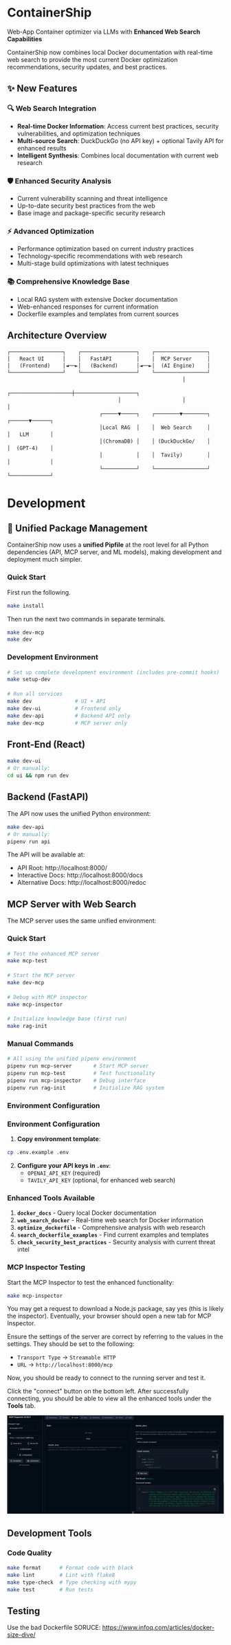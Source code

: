 # ContainerShip
Web-App Container optimizer via LLMs with **Enhanced Web Search Capabilities**

ContainerShip now combines local Docker documentation with real-time web search to provide the most current Docker optimization recommendations, security updates, and best practices.

## ✨ New Features

### 🔍 Web Search Integration
- **Real-time Docker Information**: Access current best practices, security vulnerabilities, and optimization techniques
- **Multi-source Search**: DuckDuckGo (no API key) + optional Tavily API for enhanced results
- **Intelligent Synthesis**: Combines local documentation with current web research

### 🛡️ Enhanced Security Analysis
- Current vulnerability scanning and threat intelligence
- Up-to-date security best practices from the web
- Base image and package-specific security research

### ⚡ Advanced Optimization
- Performance optimization based on current industry practices
- Technology-specific recommendations with web research
- Multi-stage build optimizations with latest techniques

### 📚 Comprehensive Knowledge Base
- Local RAG system with extensive Docker documentation
- Web-enhanced responses for current information
- Dockerfile examples and templates from current sources

## Architecture Overview

```
┌─────────────────┐    ┌──────────────────┐    ┌─────────────────┐
│   React UI      │    │   FastAPI        │    │  MCP Server     │
│   (Frontend)    │◄──►│   (Backend)      │◄──►│  (AI Engine)    │
└─────────────────┘    └──────────────────┘    └─────────────────┘
                                                         │
                                    ┌────────────────────┼────────────────────┐
                                    │                    │                    │
                              ┌─────▼─────┐    ┌────────▼────────┐    ┌──────▼──────┐
                              │Local RAG  │    │  Web Search     │    │   LLM       │
                              │(ChromaDB) │    │ (DuckDuckGo/    │    │  (GPT-4)    │
                              │           │    │  Tavily)        │    │             │
                              └───────────┘    └─────────────────┘    └─────────────┘
```

# Development

## 🔧 Unified Package Management
ContainerShip now uses a **unified Pipfile** at the root level for all Python dependencies (API, MCP server, and ML models), making development and deployment much simpler.

### Quick Start
First run the following.
```bash
make install
```

Then run the next two commands in separate terminals.

```bash
make dev-mcp
make dev
```

### Development Environment
```bash
# Set up complete development environment (includes pre-commit hooks)
make setup-dev

# Run all services
make dev              # UI + API
make dev-ui           # Frontend only  
make dev-api          # Backend API only
make dev-mcp          # MCP server only
```

## Front-End (React)
```bash
make dev-ui
# Or manually:
cd ui && npm run dev
```

## Backend (FastAPI)
The API now uses the unified Python environment:
```bash
make dev-api
# Or manually:
pipenv run api
```

The API will be available at:
- API Root: http://localhost:8000/
- Interactive Docs: http://localhost:8000/docs
- Alternative Docs: http://localhost:8000/redoc

## MCP Server with Web Search
The MCP server uses the same unified environment:

### Quick Start
```bash
# Test the enhanced MCP server
make mcp-test

# Start the MCP server
make dev-mcp

# Debug with MCP inspector
make mcp-inspector

# Initialize knowledge base (first run)
make rag-init
```

### Manual Commands
```bash
# All using the unified pipenv environment
pipenv run mcp-server       # Start MCP server
pipenv run mcp-test         # Test functionality  
pipenv run mcp-inspector    # Debug interface
pipenv run rag-init         # Initialize RAG system
```

### Environment Configuration
### Environment Configuration
1. **Copy environment template**:
```bash
cp .env.example .env
```

2. **Configure your API keys in `.env`**:
   - `OPENAI_API_KEY` (required)
   - `TAVILY_API_KEY` (optional, for enhanced web search)

### Enhanced Tools Available

1. **`docker_docs`** - Query local Docker documentation
2. **`web_search_docker`** - Real-time web search for Docker information  
3. **`optimize_dockerfile`** - Comprehensive analysis with web research
4. **`search_dockerfile_examples`** - Find current examples and templates
5. **`check_security_best_practices`** - Security analysis with current threat intel

### MCP Inspector Testing
Start the MCP Inspector to test the enhanced functionality:
```bash
make mcp-inspector
```

You may get a request to download a Node.js package, say yes (this is likely the inspector). Eventually, your browser should open a new tab for MCP Inspector. 

Ensure the settings of the server are correct by referring to the values in the settings. They should be set to the following:
* `Transport Type` -> `Streamable HTTP`
* `URL` -> `http://localhost:8000/mcp`

Now, you should be ready to connect to the running server and test it. 

Click the "connect" button on the bottom left. After successfully connecting, you should be able to view all the enhanced tools under the __Tools__ tab.

<img src="docs/img/MCP-Inspector.png" max_width="700px">

## Development Tools

### Code Quality
```bash
make format      # Format code with black
make lint        # Lint with flake8  
make type-check  # Type checking with mypy
make test        # Run tests
```

## Testing

Use the bad Dockerfile
SORUCE: https://www.infoq.com/articles/docker-size-dive/